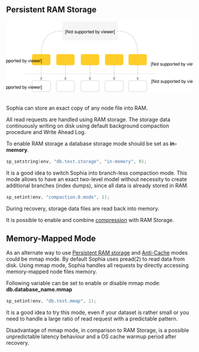 
Persistent RAM Storage
----------------------

<center>
<img src="ram.svg"></img>
</center>

<br>

Sophia can store an exact copy of any node file into RAM.

All read requests are handled using RAM storage. The storage data continuously writing on disk
using default background compaction procedure and Write Ahead Log.

To enable RAM storage a database storage mode should be set as **in-memory**.

```C
sp_setstring(env, "db.test.storage", "in-memory", 0);
```

It is a good idea to switch Sophia into branch-less compaction mode. This mode allows to have an exact two-level
model without necessity to create additional branches (index dumps), since all data is already stored in RAM.

```C
sp_setint(env, "compaction.0.mode", 1);
```

During recovery, storage data files are read back into memory.

It is possible to enable and combine [compression](compression.md) with RAM Storage.

Memory-Mapped Mode
------------------

As an alternate way to use [Persistent RAM storage](ram.md) and [Anti-Cache](anticache.md) modes could be mmap mode.
By default Sophia uses pread(2) to read data from disk. Using mmap mode, Sophia handles all requests by
directly accessing memory-mapped node files memory.

Following variable can be set to enable or disable mmap mode: **db.database_name.mmap**

```C
sp_setint(env, "db.test.mmap", 1);
```

It is a good idea to try this mode, even if your dataset is rather small or you need to handle
a large ratio of read request with a predictable pattern.

Disadvantage of mmap mode, in comparison to RAM Storage, is a possible unpredictable
latency behaviour and a OS cache warmup period after recovery.
